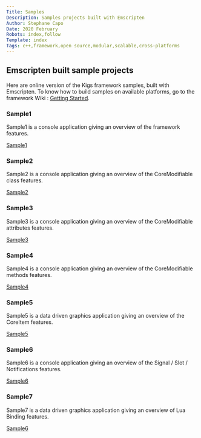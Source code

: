 ```yaml
---
Title: Samples 
Description: Samples projects built with Emscripten
Author: Stephane Capo
Date: 2020 February 
Robots: index,follow
Template: index
Tags: c++,framework,open source,modular,scalable,cross-platforms 
---
```


## Emscripten built sample projects 

Here are online version of the Kigs framework samples, built with Emscripten. 
To know how to build samples on available platforms, go to the framework Wiki : [Getting Started](https://github.com/assoria/kigs/wiki/Getting-Started).

### Sample1 

Sample1 is a console application giving an overview of the framework features.

[Sample1](/samplesHTML5/sample1/index.html)

### Sample2

Sample2 is a console application giving an overview of the CoreModifiable class features.

[Sample2](/samplesHTML5/sample2/index.html)

### Sample3 

Sample3 is a console application giving an overview of the CoreModifiable attributes features.

[Sample3](/samplesHTML5/sample3/index.html)

### Sample4 

Sample4 is a console application giving an overview of the CoreModifiable methods features.

[Sample4](/samplesHTML5/sample4/index.html)

### Sample5 

Sample5 is a data driven graphics application giving an overview of the CoreItem features.

[Sample5](/samplesHTML5/sample5/index.html)

### Sample6

Sample6 is a console application giving an overview of the Signal / Slot / Notifications features.

[Sample6](/samplesHTML5/sample6/index.html)

### Sample7

Sample7 is a data driven graphics application giving an overview of Lua Binding features.

[Sample6](/samplesHTML5/sample7/index.html)